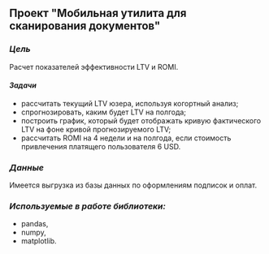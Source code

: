 ## Проект "Мобильная утилита для сканирования документов"
### _Цель_
Расчет показателей эффективности LTV и ROMI.
#### _Задачи_
- рассчитать текущий LTV юзера, используя когортный анализ;
- спрогнозировать, каким будет LTV на полгода;
- построить график, который будет отображать кривую фактического LTV на фоне кривой прогнозируемого LTV;
- рассчитать ROMI на 4 недели и на полгода, если стоимость привлечения платящего пользователя 6 USD.
### _Данные_
Имеется выгрузка из базы данных по оформлениям подписок и оплат.
### _Используемые в работе библиотеки:_
- pandas,
- numpy,
- matplotlib.
